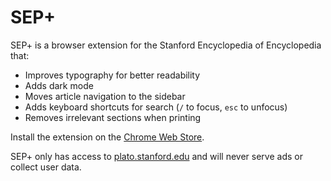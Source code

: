 # SEP+

SEP+ is a browser extension for the Stanford Encyclopedia of Encyclopedia that:

- Improves typography for better readability
- Adds dark mode
- Moves article navigation to the sidebar
- Adds keyboard shortcuts for search (`/` to focus, `esc` to unfocus)
- Removes irrelevant sections when printing

Install the extension on the [Chrome Web Store](https://chrome.google.com/webstore/detail/sep%2B/falicmbacjghbjdmmnaagmbkpgiphbbg).

SEP+ only has access to [plato.stanford.edu](https://plato.stanford.edu) and will never serve ads or collect user data.
